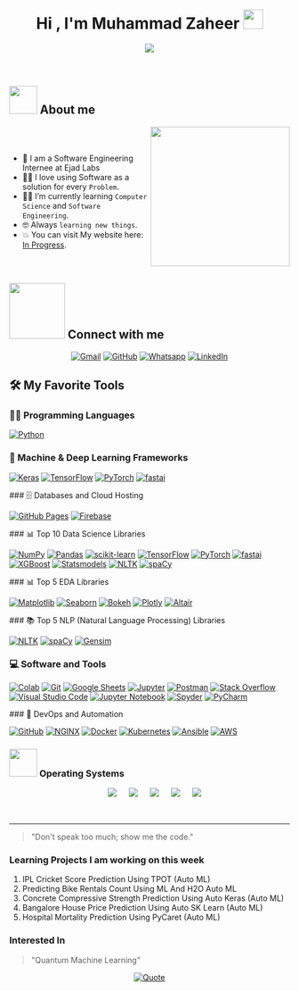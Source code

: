 <h1 align="center">Hi , I'm Muhammad Zaheer <img src="https://media.giphy.com/media/hvRJCLFzcasrR4ia7z/giphy.gif" width="35"></h1>
<p align="center">
  <a href="https://github.com/DenverCoder1/readme-typing-svg"><img src="https://readme-typing-svg.herokuapp.com?font=Time+New+Roman&color=%23C8BE25&size=25&center=true&vCenter=true&width=600&height=100&lines=Software+Engineer;Computer+Science+Student;Competitive+Programmer;Data+Scientist;Always+learning+new+things"></a>
</p>


<br>
	
## <picture><img src = "https://github.com/7oSkaaa/7oSkaaa/blob/main/Images/about_me.gif?raw=true" width = 50px></picture> About me

<picture> <img align="right" src="https://github.com/7oSkaaa/7oSkaaa/blob/main/Images/Right_Side.gif?raw=true" width = 250px></picture>

<br><br>

- :school: I am a Software Engineering Internee at Ejad Labs
- :technologist: I love using Software as a solution for every `Problem`.
- :student: I’m currently learning `Computer Science` and `Software Engineering`.
- :nerd_face: Always `learning new things`.
- :boom: You can visit My website here: [In Progress](zaheerh4ck3r.github.io).

<br>


## <picture> <img src="https://github.com/7oSkaaa/7oSkaaa/blob/main/Images/Connect-with-me.gif?raw=true" width="100px"> </picture> Connect with me
<p align="center">
	<a href="mailto:zaheerh4ck3r@gmail.com"><img img src="https://img.shields.io/badge/gmail-%23EA4335.svg?style=plastic&logo=gmail&logoColor=white" alt="Gmail"/></a>
	<a href="https://github.com/zaheerh4ck3r"><img src="https://img.shields.io/badge/github-%23181717.svg?style=plastic&logo=github&logoColor=white" alt="GitHub"/></a>
	<a href="https://wa.me/+923195679902"><img src="https://img.shields.io/badge/whatsapp-%2325D366.svg?style=plastic&logo=whatsapp&logoColor=white" alt="Whatsapp"/></a>
	<a href="https://www.linkedin.com/in/zaheerh4ck3r/"><img src="https://img.shields.io/badge/linkedin-%230A66C2.svg?style=plastic&logo=linkedin&logoColor=white" alt="LinkedIn"/></a>
</p>

## 🛠️ My Favorite Tools

### 👨‍💻 Programming Languages

<p>
    <a href="https://github.com/Bouaskaoun"><img alt="Python" src="https://img.shields.io/badge/Python%20-%2314354C.svg?logo=python&logoColor=white"></a>

### 🧰 Machine & Deep Learning Frameworks
<p>
    <a href="https://github.com/Bouaskaoun"><img alt="Keras" src="https://img.shields.io/badge/Keras%20-%23D00000.svg?logo=Keras&logoColor=white"></a>
    <a href="https://github.com/Bouaskaoun"><img alt="TensorFlow" src="https://img.shields.io/badge/TensorFlow%20-%23FF6F00.svg?logo=TensorFlow&logoColor=white"></a>
    <a href="https://github.com/Bouaskaoun"><img alt="PyTorch" src="https://img.shields.io/badge/PyTorch%20-%23EE4C2C.svg?logo=pytorch&logoColor=white"></a>
    <a href="https://github.com/fastai"><img alt="fastai" src="https://img.shields.io/badge/fastai-721B28?logo=fastai&logoColor=white"></a>
</p>
### 🗄️ Databases and Cloud Hosting

<p>
    <a href="https://github.com/Bouaskaoun"><img alt="GitHub Pages" src="https://img.shields.io/badge/GitHub%20Pages-%23327FC7.svg?logo=github&logoColor=white"></a>
    <a href="https://github.com/Bouaskaoun"><img alt="Firebase" src ="https://img.shields.io/badge/Firebase-%23FF6F00.svg?logo=firebase&logoColor=white"></a>
</p>
### 📊 Top 10 Data Science Libraries 
<p>
    <a href="https://github.com/Bouaskaoun"><img alt="NumPy" src="https://img.shields.io/badge/Numpy%20-%23013243.svg?logo=numpy&logoColor=white"></a>
    <a href="https://github.com/Bouaskaoun"><img alt="Pandas" src="https://img.shields.io/badge/Pandas%20-%23150458.svg?logo=pandas&logoColor=white"></a>
    <a href="https://scikit-learn.org/"><img alt="scikit-learn" src="https://img.shields.io/badge/scikit--learn-F7931E?logo=scikit-learn&logoColor=white"></a>
    <a href="https://www.tensorflow.org/"><img alt="TensorFlow" src="https://img.shields.io/badge/TensorFlow%20-%23FF6F00.svg?logo=TensorFlow&logoColor=white"></a>
    <a href="https://github.com/pytorch/pytorch"><img alt="PyTorch" src="https://img.shields.io/badge/PyTorch%20-%23EE4C2C.svg?logo=pytorch&logoColor=white"></a>
    <a href="https://github.com/fastai"><img alt="fastai" src="https://img.shields.io/badge/fastai-721B28?logo=fastai&logoColor=white"></a>
    <a href="https://xgboost.ai/"><img alt="XGBoost" src="https://img.shields.io/badge/XGBoost-016E00?logo=xgboost&logoColor=white"></a>
    <a href="https://www.statsmodels.org/stable/index.html"><img alt="Statsmodels" src="https://img.shields.io/badge/Statsmodels-141414?logo=statsmodels&logoColor=white"></a>
    <a href="https://www.nltk.org/"><img alt="NLTK" src="https://img.shields.io/badge/NLTK-76B043?logo=nltk&logoColor=white"></a>
    <a href="https://spacy.io/"><img alt="spaCy" src="https://img.shields.io/badge/spaCy-09A3D5?logo=spacy&logoColor=white"></a>
</p>
### 📊 Top 5 EDA  Libraries

<p>
    <a href="https://matplotlib.org/"><img alt="Matplotlib" src="https://img.shields.io/badge/Matplotlib-11557C?logo=matplotlib&logoColor=white"></a>
    <a href="https://seaborn.pydata.org/"><img alt="Seaborn" src="https://img.shields.io/badge/Seaborn-3776AB?logo=seaborn&logoColor=white"></a>
    <a href="https://bokeh.org/"><img alt="Bokeh" src="https://img.shields.io/badge/Bokeh-E64545?logo=bokeh&logoColor=white"></a>
    <a href="https://plotly.com/"><img alt="Plotly" src="https://img.shields.io/badge/Plotly-3F4F75?logo=plotly&logoColor=white"></a>
    <a href="https://altair-viz.github.io/"><img alt="Altair" src="https://img.shields.io/badge/Altair-1F77B4?logo=altair&logoColor=white"></a>
</p>
### 📚 Top 5 NLP (Natural Language Processing) Libraries

<p>
    <a href="https://www.nltk.org/"><img alt="NLTK" src="https://img.shields.io/badge/NLTK-76B043?logo=nltk&logoColor=white"></a>
    <a href="https://spacy.io/"><img alt="spaCy" src="https://img.shields.io/badge/spaCy-09A3D5?logo=spacy&logoColor=white"></a>
    <a href="https://radimrehurek.com/gensim/"><img alt="Gensim" src="https://img.shields.io/badge/Gensim-74A0F1?logo=gensim&logoColor=white"></a>
</p>

### 💻 Software and Tools
<p>
    <a href="https://github.com/Bouaskaoun"><img alt="Colab" src="https://img.shields.io/badge/Colab-00b56a.svg?logo=google-colab&logoColor=white"></a>
    <a href="https://github.com/Bouaskaoun"><img alt="Git" src="https://img.shields.io/badge/Git%20-%23F05033.svg?logo=git&logoColor=white"></a>
    <a href="https://github.com/Bouaskaoun"><img alt="Google Sheets" src="https://img.shields.io/badge/Google%20Sheets%20-%2334A853.svg?logo=google%20sheets&logoColor=white"></a>
    <a href="https://github.com/Bouaskaoun"><img alt="Jupyter" src="https://img.shields.io/badge/Jupyter%20-%23F37626.svg?logo=Jupyter&logoColor=white"></a>
    <a href="https://github.com/Bouaskaoun"><img alt="Postman" src="https://img.shields.io/badge/Postman-FF6C37?logo=postman&logoColor=white"></a>
    <a href="https://github.com/Bouaskaoun"><img alt="Stack Overflow" src="https://img.shields.io/badge/-Stack%20Overflow-FE7A16?logo=stack-overflow&logoColor=white"></a>
    <a href="https://github.com/Bouaskaoun"><img alt="Visual Studio Code" src="https://img.shields.io/badge/Visual%20Studio%20Code-0078d7.svg?logo=visual-studio-code&logoColor=white"></a>
    <a href="https://jupyter.org/"><img alt="Jupyter Notebook" src="https://img.shields.io/badge/Jupyter%20Notebook-F37626?logo=jupyter&logoColor=white"></a>
    <a href="https://www.spyder-ide.org/"><img alt="Spyder" src="https://img.shields.io/badge/Spyder-FFD43B?logo=spyder-ide&logoColor=white"></a>
    <a href="https://www.jetbrains.com/pycharm/"><img alt="PyCharm" src="https://img.shields.io/badge/PyCharm-000000?logo=pycharm&logoColor=white"></a>
</p>
### 🚀 DevOps and Automation
<p>
    <a href="https://github.com/Bouaskaoun"><img alt="GitHub" src="https://img.shields.io/badge/GitHub-181717?logo=github&logoColor=white"></a>
    <a href="https://nginx.org/"><img alt="NGINX" src="https://img.shields.io/badge/NGINX-009639?logo=nginx&logoColor=white"></a>
    <a href="https://www.docker.com/"><img alt="Docker" src="https://img.shields.io/badge/Docker-2496ED?logo=docker&logoColor=white"></a>
    <a href="https://kubernetes.io/"><img alt="Kubernetes" src="https://img.shields.io/badge/Kubernetes-326CE5?logo=kubernetes&logoColor=white"></a>
    <a href="https://www.ansible.com/"><img alt="Ansible" src="https://img.shields.io/badge/Ansible-EE0000?logo=ansible&logoColor=white"></a>
    <a href="https://aws.amazon.com/"><img alt="AWS" src="https://img.shields.io/badge/AWS-232F3E?logo=amazon-aws&logoColor=white"></a>
</p>
<!--
### 👨🏽‍💻 Workspace
<p>
    <a href="https://github.com/Bouaskaoun"><img alt="Macbook Air M1" src="https://img.shields.io/badge/Apple-MacBook_Air_2020-999999?style=for-the-badge&logo=apple&logoColor=white"></a>
    <a href="https://github.com/Bouaskaoun"><img alt="Spotify" src="https://img.shields.io/badge/Spotify-1ED760?&style=for-the-badge&logo=spotify&logoColor=white"></a>
</p>
-->

 ### <picture> <img src = "https://github.com/7oSkaaa/7oSkaaa/blob/main/Images/OS.gif?raw=true" width = 50px>  </picture> Operating Systems
 
<p align="center">
  &emsp;
    <a href="#"><img src="https://img.shields.io/badge/Linux-FCC624?style=plastic&logo=linux&logoColor=black"></a>
  &emsp;
    <a href="#"><img src="https://img.shields.io/badge/Ubuntu-E95420?style=plastic&logo=ubuntu&logoColor=white"></a>
  &emsp;
    <a href="#"><img src="https://img.shields.io/badge/Windows-0078D6?style=plastic&logo=windows&logoColor=white"></a>
  &emsp;
    <a href="#"><img src="https://img.shields.io/badge/pop!_os-%2348B9C7.svg?style=plastic&&logo=pop!_os&logoColor=white" /></a>
  &emsp;
    <a href="#"><img src="https://img.shields.io/badge/manjaro-%2335BF5C.svg?&style=plastic&logo=manjaro&logoColor=white" /></a>
</p>

<br> 

---
> "Don't speak too much; show me the code."

### Learning Projects I am working on this week

1.  IPL Cricket Score Prediction Using TPOT (Auto ML)
2.  Predicting Bike Rentals Count Using ML And H2O Auto ML
3.  Concrete Compressive Strength Prediction Using Auto Keras (Auto ML)
4.  Bangalore House Price Prediction Using Auto SK Learn (Auto ML)
5.  Hospital Mortality Prediction Using PyCaret (Auto ML)
### Interested In
> "Quantum Machine Learning"

<p align = "center">
	<a href="https://github.com/piyushsuthar/github-readme-quotes"> <img alt = "Quote" src="https://quotes-github-readme.vercel.app/api?type=horizontal&theme=tokyonight&animation=grow_out_in&quoteCategory=programming">
</p>


</br></br>
